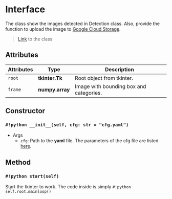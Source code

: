 # Interface

The class show the images detected in Detection class. Also, provide the function to upload the image to [Google Cloud Storage](https://cloud.google.com/storage/).

> [Link](https://github.com/Justin900429/GC-Detection/blob/a55d351daf9fd209b98516f98576e2fea82c4516/detection.py#L232) to the class

## Attributes
| Attributes  | Type              | Description                             |
| ----------- | ------------------|-----------------------------------------|
| `root`      | **tkinter.Tk**    | Root object from tkinter.               |
| `frame`     | **numpy.array**   | Image with bounding box and categories. |

## Constructor
### `#!python __init__(self, cfg: str = "cfg.yaml")`
* Args
    * `cfg`: Path to the **yaml** file. The parameters of the cfg file are listed [here](/GC-Detection/Usage/#config-file).

## Method
### `#!python start(self)`
Start the tkinter to work. The code inside is simply `#!python self.root.mainloop()`
